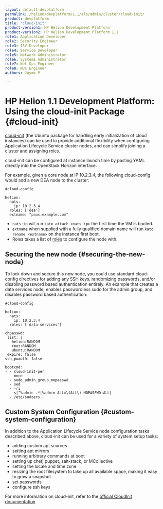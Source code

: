 ```yaml
---
layout: default-devplatform
permalink: /helion/devplatform/1.1/als/admin/cluster/cloud-init/
product: devplatform
title: "cloud-init"
product-version1: HP Helion Development Platform
product-version2: HP Helion Development Platform 1.1
role1: Application Developer
role2: Security Engineer
role3: ISV Developer 
role4: Service Developer
role5: Network Administrator
role6: Systems Administrator 
role7: Net Ops Engineer 
role8: NOC Engineer 
authors: Jayme P

---
```

<!--PUBLISHED-->

# HP Helion 1.1 Development Platform: Using the cloud-init Package {#cloud-init}

[cloud-init](https://help.ubuntu.com/community/CloudInit) (the Ubuntu package for handling early initialization of cloud instances) can be used to provide additional flexibility when configuring Application Lifecycle Service cluster nodes, and can simplify joining a cluster and assigning roles.

cloud-init can be configured at instance launch time by pasting YAML
directly into the OpenStack Horizon interface.

For example, given a core node at IP 10.2.3.4, the following
cloud-config would add a new DEA node to the cluster:

    #cloud-config

    helion:
      nats:
        ip: 10.2.3.4
      roles: ['dea']
      extname: "paas.example.com" 

-   `nats:ip` will run
    `kato attach <nats ip>` the first time the VM is
    booted.
-   `extname` when supplied with a fully qualified
    domain name will run `kato rename <extname>` on
    the instance first boot.
-   Roles takes a list of [roles](/helion/devplatform/1.1/als/admin/cluster/#roles) to configure the node with.

## Securing the new node {#securing-the-new-node}

To lock down and secure this new node, you could use standard cloud-config directives for adding any SSH keys, randomizing passwords, and/or disabling password based authentication entirely. An example that creates a data services node, enables passwordless sudo for the admin group, and disables password based authentication:

    #cloud-config

    helion:
      nats:
        ip: 10.2.3.4
      roles: ['data-services']

    chpasswd:
     list: |
       helion:RANDOM
       root:RANDOM
       ubuntu:RANDOM
     expire: false
    ssh_pwauth: false

    bootcmd:
    - - cloud-init-per
      - once
      - sudo_admin_group_nopasswd
      - sed
      - -ri
      - s|^%admin .*|%admin ALL=\(ALL\) NOPASSWD:ALL|
      - /etc/sudoers

## Custom System Configuration {#custom-system-configuration}

In addition to the Application Lifecycle Service node configuration tasks described above, cloud-init can be used for a variety of system setup tasks:

-   adding custom apt sources
-   setting apt mirrors
-   running arbitrary commands at boot
-   setting up chef, puppet, salt-stack, or MCollective
-   setting the locale and time zone
-   resizing the root filesystem to take up all available space, making
    it easy to grow a snapshot
-   set passwords
-   configure ssh keys

For more information on cloud-init, refer to the [official CloudInit documentation](https://help.ubuntu.com/community/CloudInit).
